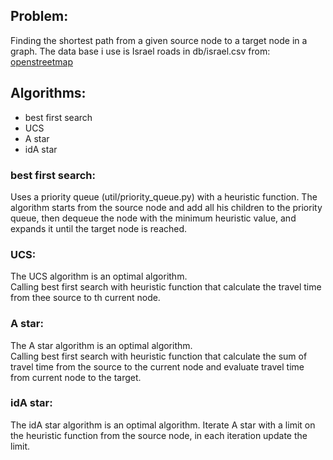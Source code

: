 ## Problem:
Finding the shortest path from a given source node to a target node in a graph.
The data base i use is Israel roads in db/israel.csv from: [openstreetmap](https://www.openstreetmap.org/#map=19/32.08519/34.78910)

## Algorithms:
* best first search
* UCS
* A star
* idA star

### best first search:
Uses a priority queue (util/priority_queue.py) with a heuristic function.
The algorithm starts from the source node and add all his children to the priority queue, then dequeue the node with the minimum heuristic value, and expands it until the target node is reached.

### UCS:
The UCS algorithm is an optimal algorithm.
<br>
Calling best first search with heuristic function that calculate the travel time from thee source to th current node.

### A star:
The A star algorithm is an optimal algorithm.
<br>
Calling best first search with heuristic function that calculate the sum of travel time from the source to the current node and evaluate travel time from current node to the target.

### idA star:
The idA star algorithm is an optimal algorithm.
Iterate A star with a limit on the heuristic function from the source node, in each iteration update the limit.

